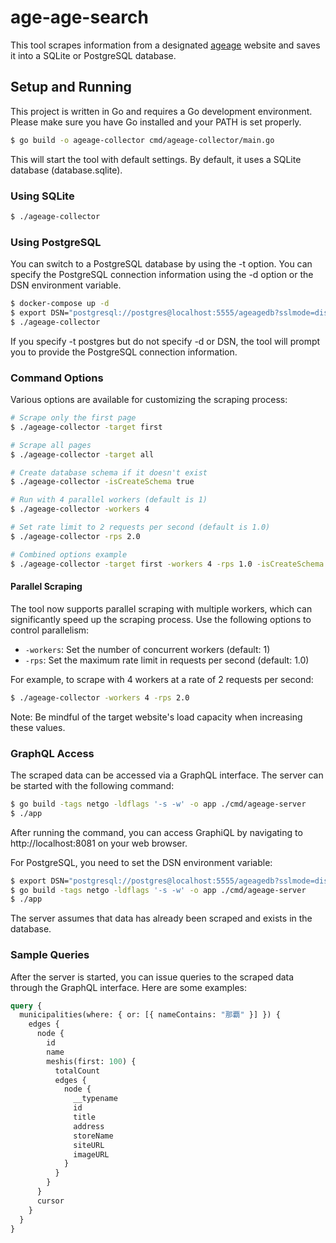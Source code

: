 # age-age-search

This tool scrapes information from a designated [ageage](https://www.otv.co.jp/okitive/collaborator/ageage/page/1/) website and saves it into a SQLite or PostgreSQL database.


## Setup and Running

This project is written in Go and requires a Go development environment. Please make sure you have Go installed and your PATH is set properly.

```bash
$ go build -o ageage-collector cmd/ageage-collector/main.go
```

This will start the tool with default settings. By default, it uses a SQLite database (database.sqlite).

### Using SQLite

```bash
$ ./ageage-collector
```

### Using PostgreSQL

You can switch to a PostgreSQL database by using the -t option. You can specify the PostgreSQL connection information using the -d option or the DSN environment variable.

```bash
$ docker-compose up -d
$ export DSN="postgresql://postgres@localhost:5555/ageagedb?sslmode=disable"
$ ./ageage-collector
```

If you specify -t postgres but do not specify -d or DSN, the tool will prompt you to provide the PostgreSQL connection information.

### Command Options

Various options are available for customizing the scraping process:

```bash
# Scrape only the first page
$ ./ageage-collector -target first

# Scrape all pages
$ ./ageage-collector -target all

# Create database schema if it doesn't exist
$ ./ageage-collector -isCreateSchema true

# Run with 4 parallel workers (default is 1)
$ ./ageage-collector -workers 4

# Set rate limit to 2 requests per second (default is 1.0)
$ ./ageage-collector -rps 2.0

# Combined options example
$ ./ageage-collector -target first -workers 4 -rps 1.0 -isCreateSchema true
```

#### Parallel Scraping

The tool now supports parallel scraping with multiple workers, which can significantly speed up the scraping process. Use the following options to control parallelism:

- `-workers`: Set the number of concurrent workers (default: 1)
- `-rps`: Set the maximum rate limit in requests per second (default: 1.0)

For example, to scrape with 4 workers at a rate of 2 requests per second:

```bash
$ ./ageage-collector -workers 4 -rps 2.0
```

Note: Be mindful of the target website's load capacity when increasing these values.

### GraphQL Access

The scraped data can be accessed via a GraphQL interface. The server can be started with the following command:

```bash
$ go build -tags netgo -ldflags '-s -w' -o app ./cmd/ageage-server
$ ./app
```

After running the command, you can access GraphiQL by navigating to http://localhost:8081 on your web browser.

For PostgreSQL, you need to set the DSN environment variable:

```bash
$ export DSN="postgresql://postgres@localhost:5555/ageagedb?sslmode=disable"
$ go build -tags netgo -ldflags '-s -w' -o app ./cmd/ageage-server
$ ./app
```

The server assumes that data has already been scraped and exists in the database.

### Sample Queries

After the server is started, you can issue queries to the scraped data through the GraphQL interface. Here are some examples:

```graphql
query {
  municipalities(where: { or: [{ nameContains: "那覇" }] }) {
    edges {
      node {
        id
        name
        meshis(first: 100) {
          totalCount
          edges {
            node {
              __typename
              id
              title
              address
              storeName
              siteURL
              imageURL
            }
          }
        }
      }
      cursor
    }
  }
}
```
